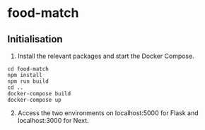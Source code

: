 # food-match

## Initialisation

1. Install the relevant packages and start the Docker Compose.

```
cd food-match
npm install
npm run build
cd ..
docker-compose build
docker-compose up
```

2. Access the two environments on localhost:5000 for Flask and localhost:3000 for Next.
